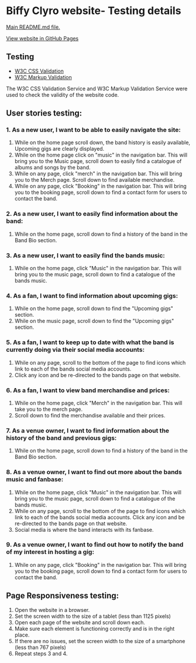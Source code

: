 # Biffy Clyro website- Testing details
[Main README.md file.](README.md)

[View website in GitHub Pages]()

## Testing
* [W3C CSS Validation](http://www.w3.org/)
* [W3C Markup Validation](https://validator.w3.org/)

The W3C CSS Validation Service and W3C Markup Validation Service were used to check the validity of the website code.

## User stories testing:

### 1. As a new user, I want to be able to easily navigate the site:

1. While on the home page scroll down, the band history is easily available, Upcoming gigs are clearly displayed.
2. While on the home page click on "music" in the navigation bar.
This will bring you to the Music page, scroll down to easily find a catalogue
of albums and songs by the band.
3. While on any page, click "merch" in the navigation bar.
This will bring you to the Merch page. Scroll down to find available merchandise.
4. While on any page, click "Booking" in the navigation bar.
This will bring you to the booking page, scroll down to find a contact form for users to contact the band.

### 2. As a new user, I want to easily find information about the band:
1. While on the home page, scroll down to find a history of the band in the Band Bio section.

### 3. As a new user, I want to easily find the bands music:
1. While on the home page, click "Music" in the navigation bar.
This will bring you to the music page, scroll down to find a catalogue of the bands music.

### 4. As a fan, I want to find information about upcoming gigs:

1. While on the home page, scroll down to find the "Upcoming gigs" section.
2. While on the music page, scroll down to find the "Upcoming gigs" section.

### 5. As a fan, I want to keep up to date with what the band is currently doing via their social media accounts:
1. While on any page, scroll to the bottom of the page to find icons which link to each of the bands social media accounts.
2. Click any icon and be re-directed to the bands page on that website.

### 6. As a fan, I want to view band merchandise and prices:
1. While on the home page, click "Merch" in the navigation bar. This will take you to the merch page.
2. Scroll down to find the merchandise available and their prices.

### 7. As a venue owner, I want to find information about the history of the band and previous gigs:
1. While on the home page, scroll down to find a history of the band in the Band Bio section.

### 8. As a venue owner, I want to find out more about the bands music and fanbase:
1. While on the home page, click "Music" in the navigation bar.
This will bring you to the music page, scroll down to find a catalogue of the bands music.
2. While on any page, scroll to the bottom of the page to find icons which link to each of the bands social media accounts.
Click any icon and be re-directed to the bands page on that website.
3. Social media is where the band interacts with its fanbase.

### 9. As a venue owner, I want to find out how to notify the band of my interest in hosting a gig:
1. While on any page, click "Booking" in the navigation bar.
This will bring you to the booking page, scroll down to find a contact form for users to contact the band.


## Page Responsiveness testing:

1. Open the website in a browser.
2. Set the screen width to the size of a tablet (less than 1125 pixels)
3. Open each page of the website and scroll down each.
4. Make sure each element is functioning correctly and is in the right place.
5. If there are no issues, set the screen width to the size of a smartphone (less than 767 pixels)
7. Repeat steps 3 and 4.